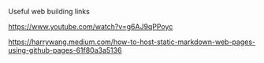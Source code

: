 Useful web building links

https://www.youtube.com/watch?v=g6AJ9qPPoyc

https://harrywang.medium.com/how-to-host-static-markdown-web-pages-using-github-pages-61f80a3a5136
